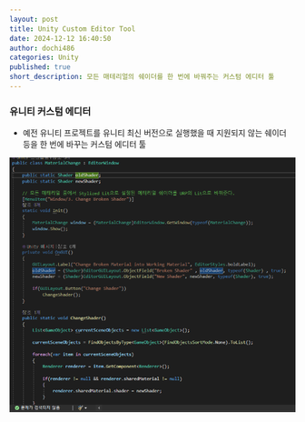 ```yaml
---
layout: post
title: Unity Custom Editor Tool
date: 2024-12-12 16:40:50
author: dochi486
categories: Unity
published: true
short_description: 모든 매테리얼의 쉐이더를 한 번에 바꿔주는 커스텀 에디터 툴
---
```


### 유니티 커스텀 에디터

- 예전 유니티 프로젝트를 유니티 최신 버전으로 실행했을 때 지원되지 않는 쉐이더 등을 한 번에 바꾸는 커스텀 에디터 툴

![코드 샘플](../images/image.png)
